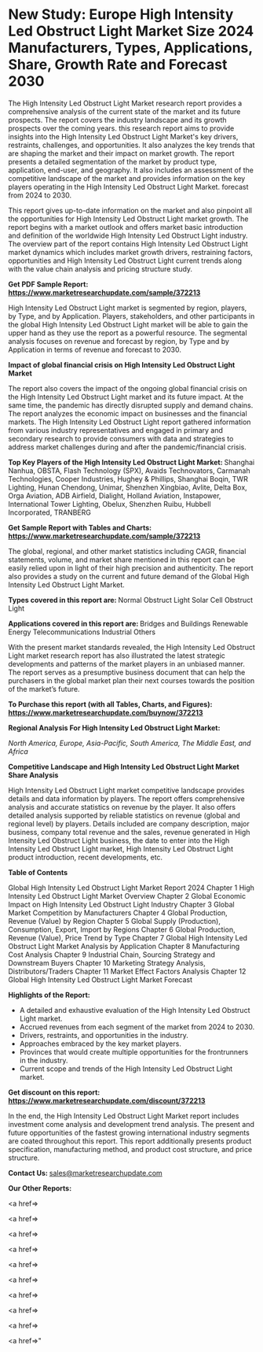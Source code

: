 # New Study: Europe High Intensity Led Obstruct Light Market Size 2024 Manufacturers, Types, Applications, Share, Growth Rate and Forecast 2030

The High Intensity Led Obstruct Light Market research report provides a comprehensive analysis of the current state of the market and its future prospects. The report covers the industry landscape and its growth prospects over the coming years. this research report aims to provide insights into the High Intensity Led Obstruct Light Market's key drivers, restraints, challenges, and opportunities. It also analyzes the key trends that are shaping the market and their impact on market growth. The report presents a detailed segmentation of the market by product type, application, end-user, and geography. It also includes an assessment of the competitive landscape of the market and provides information on the key players operating in the High Intensity Led Obstruct Light Market. forecast from 2024 to 2030.

This report gives up-to-date information on the market and also pinpoint all the opportunities for High Intensity Led Obstruct Light market growth. The report begins with a market outlook and offers market basic introduction and definition of the worldwide High Intensity Led Obstruct Light industry. The overview part of the report contains High Intensity Led Obstruct Light market dynamics which includes market growth drivers, restraining factors, opportunities and High Intensity Led Obstruct Light current trends along with the value chain analysis and pricing structure study.

<strong><b>Get PDF Sample Report: <a href=https://www.marketresearchupdate.com/sample/372213>https://www.marketresearchupdate.com/sample/372213</a></b></strong>

High Intensity Led Obstruct Light market is segmented by region, players, by Type, and by Application. Players, stakeholders, and other participants in the global High Intensity Led Obstruct Light market will be able to gain the upper hand as they use the report as a powerful resource. The segmental analysis focuses on revenue and forecast by region, by Type and by Application in terms of revenue and forecast to 2030.

<strong><b>Impact of global financial crisis on High Intensity Led Obstruct Light Market</b></strong>

The report also covers the impact of the ongoing global financial crisis on the High Intensity Led Obstruct Light market and its future impact. At the same time, the pandemic has directly disrupted supply and demand chains. The report analyzes the economic impact on businesses and the financial markets. The High Intensity Led Obstruct Light report gathered information from various industry representatives and engaged in primary and secondary research to provide consumers with data and strategies to address market challenges during and after the pandemic/financial crisis.

<strong><b>Top Key Players of the High Intensity Led Obstruct Light Market:
</b></strong>Shanghai Nanhua, OBSTA, Flash Technology (SPX), Avaids Technovators, Carmanah Technologies, Cooper Industries, Hughey & Phillips, Shanghai Boqin, TWR Lighting, Hunan Chendong, Unimar, Shenzhen Xingbiao, Avlite, Delta Box, Orga Aviation, ADB Airfield, Dialight, Holland Aviation, Instapower, International Tower Lighting, Obelux, Shenzhen Ruibu, Hubbell Incorporated, TRANBERG<strong><b>
</b></strong>

<strong><b>Get Sample Report with Tables and Charts: <a href=https://www.marketresearchupdate.com/sample/372213>https://www.marketresearchupdate.com/sample/372213</a></b></strong>

The global, regional, and other market statistics including CAGR, financial statements, volume, and market share mentioned in this report can be easily relied upon in light of their high precision and authenticity. The report also provides a study on the current and future demand of the Global High Intensity Led Obstruct Light Market.

<strong><b>Types covered in this report are:
</b></strong>Normal Obstruct Light
Solar Cell Obstruct Light<strong><b>
</b></strong>

<strong><b>Applications covered in this report are:
</b></strong>Bridges and Buildings
Renewable Energy
Telecommunications
Industrial
Others<strong><b>
</b></strong>

With the present market standards revealed, the High Intensity Led Obstruct Light market research report has also illustrated the latest strategic developments and patterns of the market players in an unbiased manner. The report serves as a presumptive business document that can help the purchasers in the global market plan their next courses towards the position of the market’s future.

<strong><b>To Purchase this report (with all Tables, Charts, and Figures): <a href=https://www.marketresearchupdate.com/buynow/372213>https://www.marketresearchupdate.com/buynow/372213</a></b></strong>

<strong><b>Regional Analysis For High Intensity Led Obstruct Light Market:</b></strong>

<em><i>North America, Europe, Asia-Pacific, South America, The Middle East, and Africa</i></em>

<strong><b>Competitive Landscape and High Intensity Led Obstruct Light Market Share Analysis</b></strong>

High Intensity Led Obstruct Light market competitive landscape provides details and data information by players. The report offers comprehensive analysis and accurate statistics on revenue by the player. It also offers detailed analysis supported by reliable statistics on revenue (global and regional level) by players. Details included are company description, major business, company total revenue and the sales, revenue generated in High Intensity Led Obstruct Light business, the date to enter into the High Intensity Led Obstruct Light market, High Intensity Led Obstruct Light product introduction, recent developments, etc.

<strong><b>Table of Contents</b></strong>

Global High Intensity Led Obstruct Light Market Report 2024
Chapter 1 High Intensity Led Obstruct Light Market Overview
Chapter 2 Global Economic Impact on High Intensity Led Obstruct Light Industry
Chapter 3 Global Market Competition by Manufacturers
Chapter 4 Global Production, Revenue (Value) by Region
Chapter 5 Global Supply (Production), Consumption, Export, Import by Regions
Chapter 6 Global Production, Revenue (Value), Price Trend by Type
Chapter 7 Global High Intensity Led Obstruct Light Market Analysis by Application
Chapter 8 Manufacturing Cost Analysis
Chapter 9 Industrial Chain, Sourcing Strategy and Downstream Buyers
Chapter 10 Marketing Strategy Analysis, Distributors/Traders
Chapter 11 Market Effect Factors Analysis
Chapter 12 Global High Intensity Led Obstruct Light Market Forecast

<strong><b>Highlights of the Report:</b></strong>

- A detailed and exhaustive evaluation of the High Intensity Led Obstruct Light market.
- Accrued revenues from each segment of the market from 2024 to 2030.
- Drivers, restraints, and opportunities in the industry.
- Approaches embraced by the key market players.
- Provinces that would create multiple opportunities for the frontrunners in the industry.
- Current scope and trends of the High Intensity Led Obstruct Light market.

<strong><b>Get discount on this report: <a href=https://www.marketresearchupdate.com/discount/372213>https://www.marketresearchupdate.com/discount/372213</a></b></strong>

In the end, the High Intensity Led Obstruct Light Market report includes investment come analysis and development trend analysis. The present and future opportunities of the fastest growing international industry segments are coated throughout this report. This report additionally presents product specification, manufacturing method, and product cost structure, and price structure.

<strong><b>Contact Us:
</b></strong>sales@marketresearchupdate.com

<strong>Our Other Reports:</strong>

<a href=></a>

<a href=></a>

<a href=></a>

<a href=></a>

<a href=></a>

<a href=></a>

<a href=></a>

<a href=></a>

<a href=></a>

<a href=></a>"
